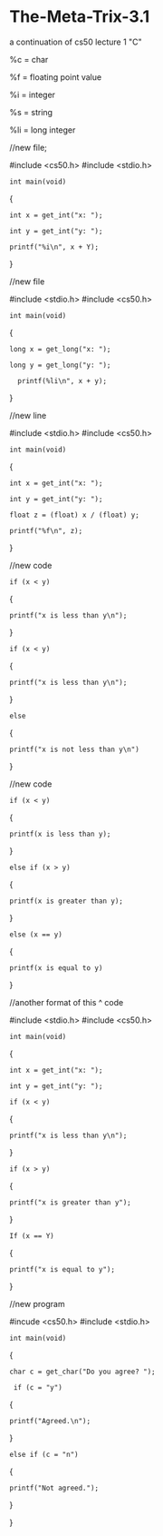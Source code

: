 # The-Meta-Trix-3.1

a continuation of cs50 lecture 1 "C"

%c = char

%f = floating point value

%i = integer

%s = string

%li = long integer

//new file;

#include <cs50.h>
#include <stdio.h>

    int main(void)

{

    int x = get_int("x: ");
    
    int y = get_int("y: ");
    
    printf("%i\n", x + Y);
}

//new file

#include <stdio.h>
#include <cs50.h>

    int main(void)

{

    long x = get_long("x: ");
    
    long y = get_long("y: ");
    
      printf(%li\n", x + y);
}

//new line

#include <stdio.h>
#include <cs50.h>

    int main(void)

{

    
    int x = get_int("x: ");
  
    int y = get_int("y: ");
 
    float z = (float) x / (float) y;
  
    printf("%f\n", z);
  
 }


//new code


    if (x < y)  

{

    printf("x is less than y\n");
  
 }


    if (x < y)
  
{

    printf("x is less than y\n");
   
}

    else

{

    printf("x is not less than y\n")
    
}


//new code
 
 
    if (x < y)
 
 {
 
    printf(x is less than y);
      
}
 
    else if (x > y)
 
{
 
    printf(x is greater than y);
      
}
 
    else (x == y)
 
 {
 
    printf(x is equal to y)
      
 }
 
 //another format of this ^ code
 
#include <stdio.h>
#include <cs50.h>

    int main(void)

{

    int x = get_int("x: ");

    int y = get_int("y: ");
  
    if (x < y)

{

    printf("x is less than y\n");
  
}
  
    if (x > y)

{

    printf("x is greater than y");
  
}

    If (x == Y)
{

    printf("x is equal to y");
  
}  

//new program

#incude <cs50.h>
#include <stdio.h>

    int main(void)

{

    char c = get_char("Do you agree? ");

     if (c = "y")
  
  {
  
    printf("Agreed.\n");
    
  }
  
    else if (c = "n")
  
  {
  
    printf("Not agreed.");
    
  }
 
 }

